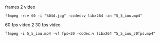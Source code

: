 


frames 2 video
```
ffmpeg -r:v 60 -i "%04d.jpg" -codec:v libx264 -an "5_5_iou.mp4"
```


60 fps video 2 30 fps video
```
ffmpeg -i 5_5_iou.mp4 -vf fps=30 -codec:v libx264 "5_5_iou_30fps.mp4"
```